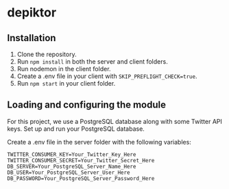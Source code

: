 # depiktor

## Installation

1. Clone the repository.
2. Run `npm install` in both the server and client folders.
3. Run nodemon in the client folder.
4. Create a .env file in your client with `SKIP_PREFLIGHT_CHECK=true`.
5. Run `npm start` in your client folder.

## Loading and configuring the module

For this project, we use a PostgreSQL database along with some Twitter API keys. Set up and run your PostgreSQL database.

Create a .env file in the server folder with the following variables:

    TWITTER_CONSUMER_KEY=Your_Twitter_Key_Here
    TWITTER_CONSUMER_SECRET=Your_Twitter_Secret_Here
    DB_SERVER=Your_PostgreSQL_Server_Name_Here
    DB_USER=Your_PostgreSQL_Server_User_Here
    DB_PASSWORD=Your_PostgreSQL_Server_Password_Here
